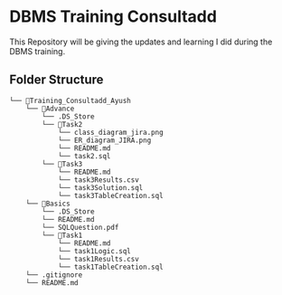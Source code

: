 # DBMS Training Consultadd 

This Repository will be giving the updates and learning I did during the DBMS training.

## Folder Structure

```
└── 📁Training_Consultadd_Ayush
    └── 📁Advance
        └── .DS_Store
        └── 📁Task2
            └── class_diagram_jira.png
            └── ER_diagram_JIRA.png
            └── README.md
            └── task2.sql
        └── 📁Task3
            └── README.md
            └── task3Results.csv
            └── task3Solution.sql
            └── task3TableCreation.sql
    └── 📁Basics
        └── .DS_Store
        └── README.md
        └── SQLQuestion.pdf
        └── 📁Task1
            └── README.md
            └── task1Logic.sql
            └── task1Results.csv
            └── task1TableCreation.sql
    └── .gitignore
    └── README.md
```